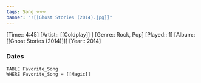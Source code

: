 ```yaml
---
tags: Song ⭐⭐⭐ 
banner: "![[Ghost Stories (2014).jpg]]"
---
```

[Time:: 4:45]
[Artist:: [[Coldplay]] ]
[Genre:: Rock, Pop]
[Played:: 1]
[Album:: [[Ghost Stories (2014)]]]
[Year:: 2014]
### Dates
````dataview
TABLE Favorite_Song
WHERE Favorite_Song = [[Magic]]
````